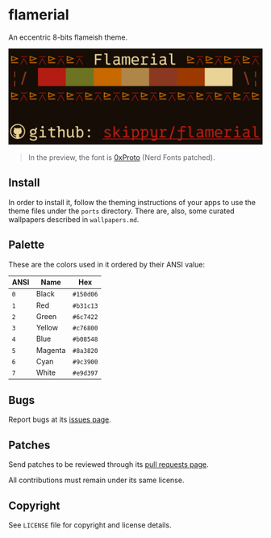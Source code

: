 # flamerial
An eccentric 8-bits flameish theme.

![](preview.png)
> In the preview, the font is [0xProto](https://github.com/0xType/0xProto) (Nerd Fonts patched).

## Install
In order to install it, follow the theming instructions of your apps to use the theme files under the `ports` directory. There are, also, some curated wallpapers described in `wallpapers.md`.

## Palette
These are the colors used in it ordered by their ANSI value:

| ANSI | Name | Hex |
| - | - | - |
| `0` | Black | `#150d06` |
| `1` | Red | `#b31c13` |
| `2` | Green | `#6c7422` |
| `3` | Yellow | `#c76800` |
| `4` | Blue | `#b08548` |
| `5` | Magenta | `#8a3820` |
| `6` | Cyan | `#9c3900` |
| `7` | White | `#e9d397` |

## Bugs
Report bugs at its [issues page](https://github.com/skippyr/flamerial/issues).

## Patches
Send patches to be reviewed through its [pull requests page](https://github.com/skippyr/flamerial/pulls).

All contributions must remain under its same license.

## Copyright
See `LICENSE` file for copyright and license details.
